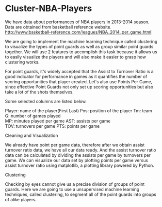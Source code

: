 # Cluster-NBA-Players
We have data about performances of NBA players in 2013-2014 season. Data are obtained from basketball reference website. http://www.basketball-reference.com/leagues/NBA_2014_per_game.html

We are going to implement the machine learning technique called clustering to visualize the types of point guards as well as group similar point guards together. We will use 2 features to accomplish this task because it allows us to easily visualize the players and will also make it easier to grasp how clustering works. 

For point guards, it's widely accepted that the Assist to Turnover Ratio is a good indicator for performance in games as it quantifies the number of scoring opportunities that player created. Let's also use Points Per Game, since effective Point Guards not only set up scoring opportunities but also take a lot of the shots themselves.

Some selected columns are listed below.

Player: name of the player(First Last)
Pos: position of the player
Tm: team	
G: number of games played	
MP: minutes played per game	
AST: assists per game	
TOV:	turnovers per game
PTS: points per game

Cleaning and Visualization

We already have point per game data, therefore after we obtain assist turnover ratio data, we have all our data ready. And the assist turnover ratio data can be calculated by dividing the assists per game by turnovers per game. We can visualize our data set by plotting points per game versus assist turnover ratio using matplotlib, a plotting library powered by Python. 

Clustering

Checking by eyes cannot give us a precise division of groups of point guards. Here we are going to use a unsupervised machine learning techniques, called clustering, to segment all of the point guards into groups of alike players.

